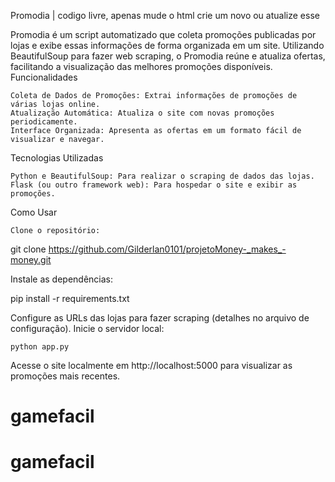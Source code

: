 Promodia | codigo livre, apenas mude o html crie um novo ou atualize esse

Promodia é um script automatizado que coleta promoções publicadas por lojas e exibe essas informações de forma organizada em um site. Utilizando BeautifulSoup para fazer web scraping, o Promodia reúne e atualiza ofertas, facilitando a visualização das melhores promoções disponíveis.
Funcionalidades

    Coleta de Dados de Promoções: Extrai informações de promoções de várias lojas online.
    Atualização Automática: Atualiza o site com novas promoções periodicamente.
    Interface Organizada: Apresenta as ofertas em um formato fácil de visualizar e navegar.

Tecnologias Utilizadas

    Python e BeautifulSoup: Para realizar o scraping de dados das lojas.
    Flask (ou outro framework web): Para hospedar o site e exibir as promoções.

Como Usar

    Clone o repositório:

git clone https://github.com/Gilderlan0101/projetoMoney-_makes_-money.git

Instale as dependências:

pip install -r requirements.txt

Configure as URLs das lojas para fazer scraping (detalhes no arquivo de configuração).
Inicie o servidor local:

    python app.py

Acesse o site localmente em http://localhost:5000 para visualizar as promoções mais recentes.
# gamefacil
# gamefacil
